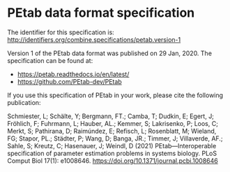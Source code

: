 # PEtab data format specification
The identifier for this specification is: http://identifiers.org/combine.specifications/petab.version-1

Version 1 of the PEtab data format was published on 29 Jan, 2020. The specification can be found at:

* https://petab.readthedocs.io/en/latest/
* https://github.com/PEtab-dev/PEtab

If you use this specification of PEtab in your work, please cite the following publication:

Schmiester, L; Schälte, Y; Bergmann, FT.; Camba, T; Dudkin, E; Egert, J; Fröhlich, F; Fuhrmann, L; Hauber, AL.; Kemmer, S; Lakrisenko, P; Loos, C; Merkt, S; Pathirana, D; Raimúndez, E; Refisch, L; Rosenblatt, M; Wieland, FG; Stapor, PL.; Städter, P; Wang, D; Banga, JR.; Timmer, J; Villaverde, AF.; Sahle, S; Kreutz, C; Hasenauer, J; Weindl, D (2021) PEtab—Interoperable specification of parameter estimation problems in systems biology. PLoS Comput Biol 17(1): e1008646. https://doi.org/10.1371/journal.pcbi.1008646
